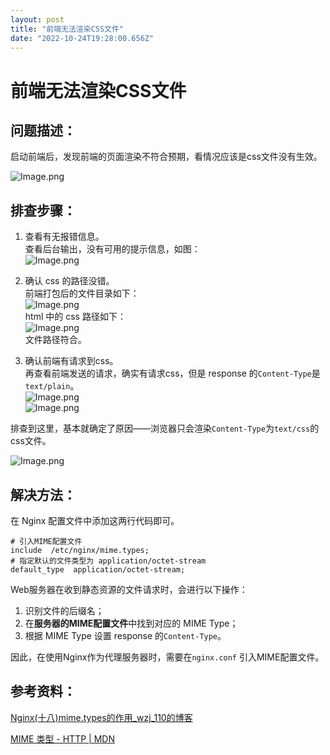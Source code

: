 ```yaml
---
layout: post
title: "前端无法渲染CSS文件"
date: "2022-10-24T19:28:00.656Z"
---
```

前端无法渲染CSS文件
===========

问题描述：
-----

启动前端后，发现前端的页面渲染不符合预期，看情况应该是css文件没有生效。

![Image.png](https://res.craft.do/user/full/a1388a82-3d1e-59f9-6dfb-26cfc7539142/doc/D20D9EB9-BFBA-4F1B-9F1A-85592E98CA6D/B173D5D1-619D-467A-AED8-D44537E20EB0_2/MKBCmyPkbTpQWd881ecruY8rm6Mh0oZxvjXcxxu1QPsz/Image.png)

排查步骤：
-----

1.  查看有无报错信息。  
    查看后台输出，没有可用的提示信息，如图：  
    ![Image.png](https://res.craft.do/user/full/a1388a82-3d1e-59f9-6dfb-26cfc7539142/doc/D20D9EB9-BFBA-4F1B-9F1A-85592E98CA6D/7B342B2D-A8C4-4331-935A-B4CCB7DF2B93_2/fmdu1aGTUvmlZmQQb1dwcolxTQMHXlRTRt7quKGENU8z/Image.png)
    
2.  确认 css 的路径没错。  
    前端打包后的文件目录如下：  
    ![Image.png](https://res.craft.do/user/full/a1388a82-3d1e-59f9-6dfb-26cfc7539142/doc/D20D9EB9-BFBA-4F1B-9F1A-85592E98CA6D/4E7D0B98-DD11-4C89-9BBF-8E5728EF317E_2/kP9CsbVzckbQzgLeO5bxycEmQ0rdxx2N71s9unJkF00z/Image.png)  
    html 中的 css 路径如下：  
    ![Image.png](https://res.craft.do/user/full/a1388a82-3d1e-59f9-6dfb-26cfc7539142/doc/D20D9EB9-BFBA-4F1B-9F1A-85592E98CA6D/46186F7C-08B6-4FFF-B9D4-E27978A04814_2/6rrltlpCy6RzBdAROxJfUlQKVOF7i60cz9hHpwMivXoz/Image.png)  
    文件路径符合。
    
3.  确认前端有请求到css。  
    再查看前端发送的请求，确实有请求css，但是 response 的`Content-Type`是`text/plain`。  
    ![Image.png](https://res.craft.do/user/full/a1388a82-3d1e-59f9-6dfb-26cfc7539142/doc/D20D9EB9-BFBA-4F1B-9F1A-85592E98CA6D/DDA724A5-316A-49F2-9514-475EAAE5279A_2/465bpEXffM1C2gLFUgq3QE7poBxXOTX4JxCa3yZ52U8z/Image.png)  
    ![Image.png](https://res.craft.do/user/full/a1388a82-3d1e-59f9-6dfb-26cfc7539142/doc/D20D9EB9-BFBA-4F1B-9F1A-85592E98CA6D/90BF72D7-5C99-4847-9B5B-DADDB0EE8D4E_2/m7ckxMNgUdtk1aoswy0aVk1WMmDdAvhif4Y3Z3uzMk0z/Image.png)
    

排查到这里，基本就确定了原因——浏览器只会渲染`Content-Type`为`text/css`的css文件。

![Image.png](https://res.craft.do/user/full/a1388a82-3d1e-59f9-6dfb-26cfc7539142/doc/D20D9EB9-BFBA-4F1B-9F1A-85592E98CA6D/95237C69-18BF-425B-AF7F-47211B7F204E_2/EfHy6iWFA6skRqZVub3I6POVS8tlbCgYGShXa3Ewnu0z/Image.png)

解决方法：
-----

在 Nginx 配置文件中添加这两行代码即可。

    # 引入MIME配置文件
    include  /etc/nginx/mime.types;
    # 指定默认的文件类型为 application/octet-stream
    default_type  application/octet-stream;
    

Web服务器在收到静态资源的文件请求时，会进行以下操作：

1.  识别文件的后缀名；
2.  在**服务器的MIME配置文件**中找到对应的 MIME Type；
3.  根据 MIME Type 设置 response 的`Content-Type`。

因此，在使用Nginx作为代理服务器时，需要在`nginx.conf` 引入MIME配置文件。

参考资料：
-----

[Nginx(十八)mime.types的作用\_wzj\_110的博客](https://blog.csdn.net/wzj_110/article/details/112850811)

[MIME 类型 - HTTP | MDN](https://developer.mozilla.org/zh-CN/docs/Web/HTTP/Basics_of_HTTP/MIME_types)